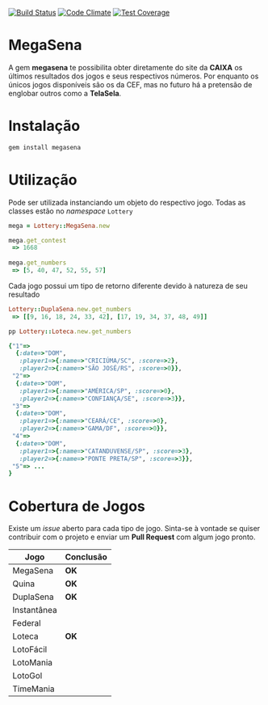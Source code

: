 [![Build Status](https://travis-ci.org/nanernunes/megasena.svg?branch=master)](https://travis-ci.org/nanernunes/megasena) [![Code Climate](https://codeclimate.com/github/nanernunes/megasena/badges/gpa.svg)](https://codeclimate.com/github/nanernunes/megasena) [![Test Coverage](https://codeclimate.com/github/nanernunes/megasena/badges/coverage.svg)](https://codeclimate.com/github/nanernunes/megasena)

# MegaSena 
A gem **megasena** te possibilita obter diretamente do site da **CAIXA** os últimos resultados dos jogos e seus respectivos números. Por enquanto os únicos jogos disponíveis são os da CEF, mas no futuro há a pretensão de englobar outros  como a **TelaSela**.

# Instalação

```bash
gem install megasena
```

# Utilização

Pode ser utilizada instanciando um objeto do respectivo jogo. Todas as classes estão no *namespace* `Lottery`
```ruby
mega = Lottery::MegaSena.new

mega.get_contest
 => 1668
 
mega.get_numbers
 => [5, 40, 47, 52, 55, 57] 
```

Cada jogo possui um tipo de retorno diferente devido à natureza de seu resultado
```ruby
Lottery::DuplaSena.new.get_numbers
 => [[9, 16, 18, 24, 33, 42], [17, 19, 34, 37, 48, 49]]
 ````

```ruby
pp Lottery::Loteca.new.get_numbers

{"1"=>
  {:date=>"DOM",
   :player1=>{:name=>"CRICIÚMA/SC", :score=>2},
   :player2=>{:name=>"SÃO JOSÉ/RS", :score=>0}},
 "2"=>
  {:date=>"DOM",
   :player1=>{:name=>"AMÉRICA/SP", :score=>0},
   :player2=>{:name=>"CONFIANÇA/SE", :score=>3}},
 "3"=>
  {:date=>"DOM",
   :player1=>{:name=>"CEARÁ/CE", :score=>0},
   :player2=>{:name=>"GAMA/DF", :score=>0}},
 "4"=>
  {:date=>"DOM",
   :player1=>{:name=>"CATANDUVENSE/SP", :score=>3},
   :player2=>{:name=>"PONTE PRETA/SP", :score=>3}},
 "5"=> ...
}
```

# Cobertura de Jogos
Existe um *issue* aberto para cada tipo de jogo. Sinta-se à vontade se quiser contribuir com o projeto e enviar um **Pull Request** com algum jogo pronto.

|Jogo        |Conclusão |
|------------|----------|
|MegaSena    |  **OK**  |
|Quina       |  **OK**  |
|DuplaSena   |  **OK**  |
|Instantânea |          |
|Federal     |          |
|Loteca      |  **OK**  |
|LotoFácil   |          |
|LotoMania   |          |
|LotoGol     |          |
|TimeMania   |          |
